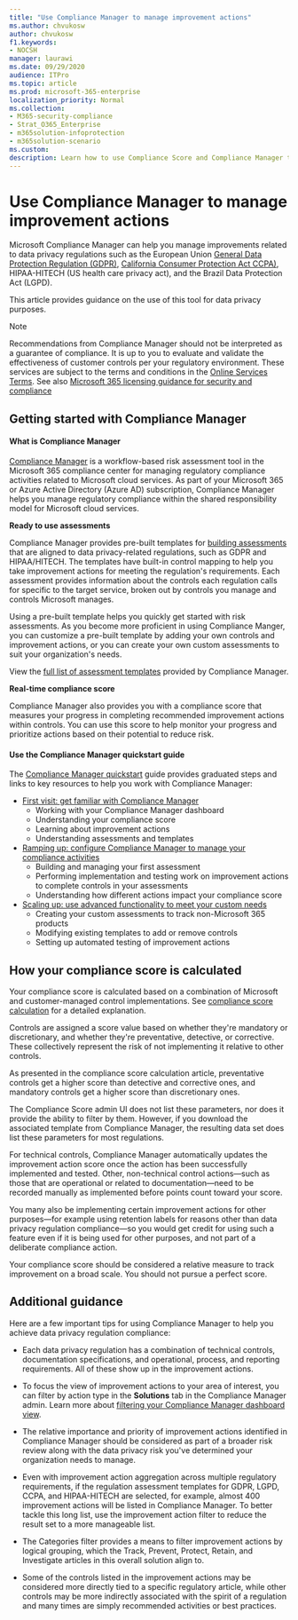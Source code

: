 ```yaml
---
title: "Use Compliance Manager to manage improvement actions"
ms.author: chvukosw
author: chvukosw
f1.keywords:
- NOCSH
manager: laurawi
ms.date: 09/29/2020
audience: ITPro
ms.topic: article
ms.prod: microsoft-365-enterprise
localization_priority: Normal
ms.collection: 
- M365-security-compliance
- Strat_O365_Enterprise
- m365solution-infoprotection
- m365solution-scenario
ms.custom: 
description: Learn how to use Compliance Score and Compliance Manager to improve your level of protection for personal data.
---
```


# Use Compliance Manager to manage improvement actions

Microsoft Compliance Manager can help you manage improvements related to data privacy regulations such as the European Union [General Data Protection Regulation (GDPR)](../compliance/gdpr.md), [California Consumer Protection Act CCPA)](../compliance/ccpa-faq.md), HIPAA-HITECH (US health care privacy act), and the Brazil Data Protection Act (LGPD).

This article provides guidance on the use of this tool for data privacy purposes.

>[!Note]
>Recommendations from Compliance Manager should not be interpreted as a guarantee of compliance. It is up to you to evaluate and validate the effectiveness of customer controls per your regulatory environment. These services are subject to the terms and conditions in the [Online Services Terms](https://go.microsoft.com/fwlink/?linkid=2108910). See also [Microsoft 365 licensing guidance for security and compliance](https://docs.microsoft.com/office365/servicedescriptions/microsoft-365-service-descriptions/microsoft-365-tenantlevel-services-licensing-guidance/microsoft-365-security-compliance-licensing-guidance#compliance-manager)
>

## Getting started with Compliance Manager

#### What is Compliance Manager

[Compliance Manager](../compliance/compliance-manager.md) is a workflow-based risk assessment tool in the Microsoft 365 compliance center for managing regulatory compliance activities related to Microsoft cloud services. As part of your Microsoft 365 or Azure Active Directory (Azure AD) subscription, Compliance Manager helps you manage regulatory compliance within the shared responsibility model for Microsoft cloud services.

**Ready to use assessments**

Compliance Manager provides pre-built templates for [building assessments](../compliance/compliance-manager-assessments.md) that are aligned to data privacy-related regulations, such as GDPR and HIPAA/HITECH. The templates have built-in control mapping to help you take improvement actions for meeting the regulation's requirements. Each assessment provides information about the controls each regulation calls for specific to the target service, broken out by controls you manage and controls Microsoft manages. 

Using a pre-built template helps you quickly get started with risk assessments. As you become more proficient in using Compliance Manger, you can customize a pre-built template by adding your own controls and improvement actions, or you can create your own custom assessments to suit your organization's needs.

View the [full list of assessment templates](../compliance/compliance-manager-templates-list.md) provided by Compliance Manager.

**Real-time compliance score**

Compliance Manager also provides you with a compliance score that measures your progress in completing recommended improvement actions within controls. You can use this score to help monitor your progress and prioritize actions based on their potential to reduce risk.

#### Use the Compliance Manager quickstart guide

The [Compliance Manager quickstart](../compliance/compliance-manager-quickstart.md) guide provides graduated steps and links to key resources to help you work with Compliance Manager:

- [First visit: get familiar with Compliance Manager](../compliance/compliance-manager-quickstart.md#first-visit-get-to-know-compliance-manager)
    - Working with your Compliance Manager dashboard
    - Understanding your compliance score
    - Learning about improvement actions
    - Understanding assessments and templates
- [Ramping up: configure Compliance Manager to manage your compliance activities](../compliance/compliance-manager-quickstart.md#ramping-up-configure-compliance-manager-to-manage-your-compliance-activities)
    - Building and managing your first assessment
    - Performing implementation and testing work on improvement actions to complete controls in your assessments
    - Understanding how different actions impact your compliance score
- [Scaling up: use advanced functionality to meet your custom needs](../compliance/compliance-manager-quickstart.md#scaling-up-use-advanced-functionality-to-meet-your-custom-needs)
    - Creating your custom assessments to track non-Microsoft 365 products
    - Modifying existing templates to add or remove controls
    - Setting up automated testing of improvement actions

## How your compliance score is calculated

Your compliance score is calculated based on a combination of Microsoft and customer-managed control implementations. See [compliance score calculation](../compliance/compliance-score-calculation.md) for a detailed explanation.

Controls are assigned a score value based on whether they're mandatory or discretionary, and whether they're preventative, detective, or corrective. These collectively represent the risk of not implementing it relative to other controls.

As presented in the compliance score calculation article, preventative controls get a higher score than detective and corrective ones, and mandatory controls get a higher score than discretionary ones.

The Compliance Score admin UI does not list these parameters, nor does it provide the ability to filter by them. However, if you download the associated template from  Compliance Manager, the resulting data set does list these parameters for most regulations.

For technical controls, Compliance Manager automatically updates the improvement action score once the action has been successfully implemented and tested. Other, non-technical control actions&mdash;such as those that are operational or related to documentation&mdash;need to be recorded manually as implemented before points count toward your score.

You many also be implementing certain improvement actions for other purposes&mdash;for example using retention labels for reasons other than data privacy regulation compliance&mdash;so you would get credit for using such a feature even if it is being used for other purposes, and not part of a deliberate compliance action.

Your compliance score should be considered a relative measure to track improvement on a broad scale. You should not pursue a perfect score.

## Additional guidance

Here are a few important tips for using Compliance Manager to help you achieve data privacy regulation compliance:

- Each data privacy regulation has a combination of technical controls, documentation specifications, and operational, process, and reporting requirements. All of these show up in the improvement actions.

- To focus the view of improvement actions to your area of interest, you can filter by action type in the **Solutions** tab in the Compliance Manager admin. Learn more about [filtering your Compliance Manager dashboard view](../compliance/compliance-manager-setup.md#filtering-your-dashboard-view).

- The relative importance and priority of improvement actions identified in Compliance Manager should be considered as part of a broader risk review along with the data privacy risk you've determined your organization needs to manage.

- Even with improvement action aggregation across multiple regulatory requirements, if the regulation assessment templates for GDPR, LGPD, CCPA, and HIPAA-HITECH are selected, for example, almost 400 improvement actions will be listed in Compliance Manager. To better tackle this long list, use the improvement action filter to reduce the result set to a more manageable list.

- The Categories filter provides a means to filter improvement actions by logical grouping, which the Track, Prevent, Protect, Retain, and Investigate articles in this overall solution align to.

- Some of the controls listed in the improvement actions may be considered more directly tied to a specific regulatory article, while other controls may be more indirectly associated with the spirit of a regulation and many times are simply recommended activities or best practices.